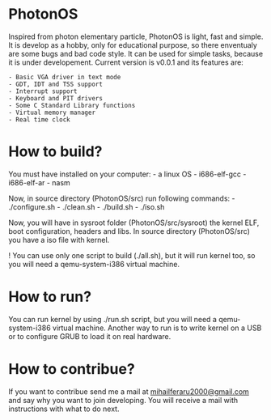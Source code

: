 PhotonOS
===========

Inspired from photon elementary particle, PhotonOS is light, fast and simple. It is develop as a hobby, only for educational purpose, so there enventualy are some bugs and bad code style. It can be used for simple tasks, because it is under developement. Current version is v0.0.1 and its features are:

	- Basic VGA driver in text mode
	- GDT, IDT and TSS support
	- Interrupt support
	- Keyboard and PIT drivers
	- Some C Standard Library functions
	- Virtual memory manager
	- Real time clock

How to build?	
================

You must have installed on your computer:
	- a linux OS
	- i686-elf-gcc
	- i686-elf-ar
	- nasm

Now, in source directory (PhotonOS/src) run following commands:
	- ./configure.sh
	- ./clean.sh
	- ./build.sh
	- ./iso.sh

Now, you will have in sysroot folder (PhotonOS/src/sysroot) the kernel ELF, boot configuration, headers and libs. In source directory (PhotonOS/src) you have a iso file with kernel.

! You can use only one script to build (./all.sh), but it will run kernel too, so you will need a qemu-system-i386 virtual machine.

How to run?
==============

You can run kernel by using ./run.sh script, but you will need a qemu-system-i386 virtual machine. Another way to run is to write kernel on a USB or to configure GRUB to load it on real hardware.

How to contribue?
==================
If you want to contribue send me a mail at mihailferaru2000@gmail.com and say why you want to join developing. You will receive a mail with instructions with what to do next.
